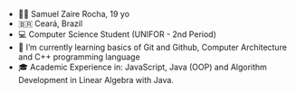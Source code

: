 - 👨‍💻 Samuel Zaire Rocha, 19 yo
- 🇧🇷 Ceará, Brazil
- 💻 Computer Science Student (UNIFOR - 2nd Period)
- 🌱 I’m currently learning basics of Git and Github, Computer Architecture and C++ programming language
- 🎓 Academic Experience in: JavaScript, Java (OOP) and Algorithm Development in Linear Algebra with Java.

<!---
szaire/szaire is a ✨ special ✨ repository because its `README.md` (this file) appears on your GitHub profile.
You can click the Preview link to take a look at your changes.
--->
